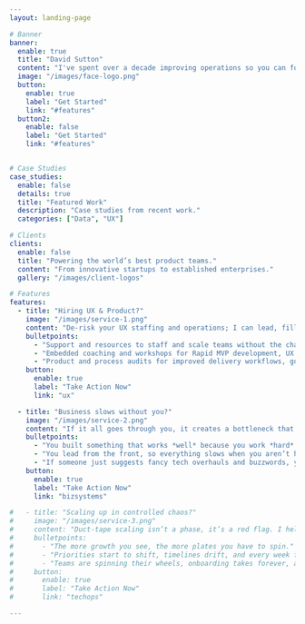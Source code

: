 ```yaml
---
layout: landing-page

# Banner
banner:
  enable: true
  title: "David Sutton"
  content: "I've spent over a decade improving operations so you can focus on what you do best. Tired of putting out fires? Let’s write your next chapter together."
  image: "/images/face-logo.png"
  button:
    enable: true
    label: "Get Started"
    link: "#features"
  button2:
    enable: false
    label: "Get Started"
    link: "#features"


# Case Studies
case_studies:
  enable: false
  details: true
  title: "Featured Work"
  description: "Case studies from recent work."
  categories: ["Data", "UX"]

# Clients
clients:
  enable: false
  title: "Powering the world’s best product teams."
  content: "From innovative startups to established enterprises."
  gallery: "/images/client-logos"

# Features
features:
  - title: "Hiring UX & Product?"
    image: "/images/service-1.png"
    content: "De-risk your UX staffing and operations; I can lead, fill gaps, or coach you to the next level."
    bulletpoints:
      - "Support and resources to staff and scale teams without the chaos or tech jargon."
      - "Embedded coaching and workshops for Rapid MVP development, UX Capacity and Design Ops."
      - "Product and process audits for improved delivery workflows, governance, AI-enhanced tooling and automation."
    button:
      enable: true
      label: "Take Action Now"
      link: "ux"

  - title: "Business slows without you?"
    image: "/images/service-2.png"
    content: "If it all goes through you, it creates a bottleneck that you can't fix on your own. I create background improvements so you can stop playing babysitter."
    bulletpoints:
      - "You built something that works *well* because you work *hard*."
      - "You lead from the front, so everything slows when you aren’t hands-on."
      - "If someone just suggests fancy tech overhauls and buzzwords, you're already tuning them out."
    button:
      enable: true
      label: "Take Action Now"
      link: "bizsystems"

#   - title: "Scaling up in controlled chaos?"
#     image: "/images/service-3.png"
#     content: "Duct-tape scaling isn’t a phase, it’s a red flag. I help get you out of the weeds fast. Want to see life after survival-mode?"
#     bulletpoints:
#       - "The more growth you see, the more plates you have to spin."
#       - "Priorities start to shift, timelines drift, and every week feels more reactive than the last."
#       - "Teams are spinning their wheels, onboarding takes forever, and the tooling is all over the place."
#     button:
#       enable: true
#       label: "Take Action Now"
#       link: "techops"

---
```

